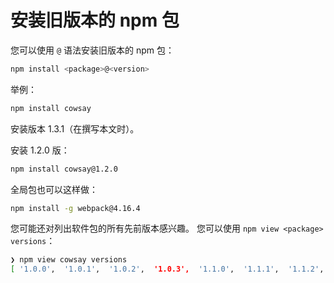 # 安装旧版本的 npm 包

您可以使用 `@` 语法安装旧版本的 npm 包：

```bash
npm install <package>@<version>
```

举例：

```bash
npm install cowsay
```

安装版本 1.3.1（在撰写本文时）。

安装 1.2.0 版：

```bash
npm install cowsay@1.2.0
```

全局包也可以这样做：

```bash
npm install -g webpack@4.16.4
```

您可能还对列出软件包的所有先前版本感兴趣。 您可以使用 `npm view <package> versions`：

```bash
❯ npm view cowsay versions
[ '1.0.0',  '1.0.1',  '1.0.2',  '1.0.3',  '1.1.0',  '1.1.1',  '1.1.2',  '1.1.3',  '1.1.4',  '1.1.5',  '1.1.6',  '1.1.7',  '1.1.8',  '1.1.9',  '1.2.0',  '1.2.1',  '1.3.0',  '1.3.1' ]
```

